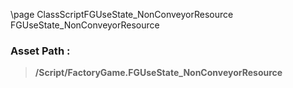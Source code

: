 \page ClassScriptFGUseState_NonConveyorResource FGUseState_NonConveyorResource
### Asset Path :
<b><blockquote>/Script/FactoryGame.FGUseState_NonConveyorResource</blockquote></b>
